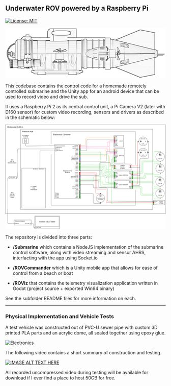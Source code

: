 ## Underwater ROV powered by a Raspberry Pi

[![License: MIT](https://img.shields.io/badge/License-MIT-yellow.svg)](LICENSE)

![Schematic](/_schematics/draw_side.png)

This codebase contains the control code for a homemade remotely controlled submarine and the Unity app for an android device that can be used to record video and drive the sub.

It uses a Raspberry Pi 2 as its central control unit, a Pi Camera V2 (later with D160 sensor) for custom video recording, sensors and drivers as described in the schematic below:

![Electronics](/_schematics/RpiElectric5.png)

The repository is divided into three parts:

- **/Submarine** which contains a NodeJS implementation of the submarine control software, along with video streaming and sensor AHRS, interfacting with the app using Socket.io

- **/ROVCommander** which is a Unity mobile app that allows for ease of control from a beach or boat

- **/ROViz** that contains the telemetry visualization application written in Godot (project source + exported Win64 binary)

See the subfolder README files for more information on each.


-------------

### Physical Implementation and Vehicle Tests

A test vehicle was constructed out of PVC-U sewer pipe with custom 3D printed PLA parts and an acrylic dome, all sealed together using epoxy glue.

![Electronics](/_schematics/img/rovoutside.jpg)

The following video contains a short summary of construction and testing.

[![IMAGE ALT TEXT HERE](https://img.youtube.com/vi/DufHhX7p4Xk/0.jpg)](https://www.youtube.com/watch?v=DufHhX7p4Xk)

All recorded uncompressed video during testing will be available for download if I ever find a place to host 50GB for free.
